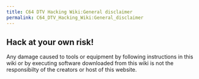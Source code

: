 ```yaml
---
title: C64 DTV Hacking Wiki:General disclaimer
permalink: C64_DTV_Hacking_Wiki:General_disclaimer
---
```


Hack at your own risk!
----------------------

Any damage caused to tools or equipment by following instructions in
this wiki or by executing software downloaded from this wiki is not the
responsibilty of the creators or host of this website.
